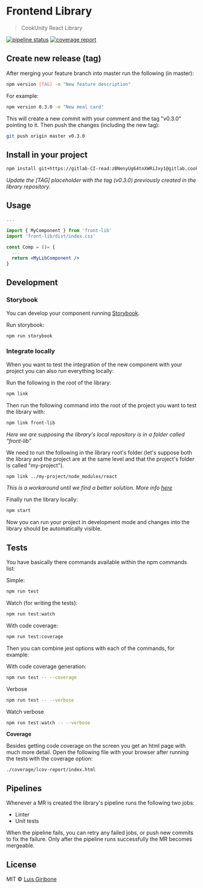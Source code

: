 # Frontend Library

> CookUnity React Library

[![pipeline status](https://gitlab.cookunity.com/cross/front-lib/badges/master/pipeline.svg)](https://gitlab.cookunity.com/cross/front-lib/-/commits/master)
[![coverage report](https://gitlab.cookunity.com/cross/front-lib/badges/master/coverage.svg)](https://gitlab.cookunity.com/cross/front-lib/-/commits/master)

## Create new release (tag)

After merging your feature branch into master run the following (in master):

```bash
npm version [TAG] -m "New feature description"
```

For example:
```bash
npm version 0.3.0 -m "New meal card"
```

This will create a new commit with your comment and the tag "v0.3.0" pointing to it.
Then push the changes (including the new tag):

```bash
git push origin master v0.3.0
```

## Install in your project

```bash
npm install git+https://gitlab-CI-read:zBNenyUg64tnXWRiJxy1@gitlab.cookunity.com/cross/front-lib.git#[TAG]
```
*Update the [TAG] placeholder with the tag (v0.3.0) previously created in the library repository.*

## Usage

```jsx
...

import { MyComponent } from 'front-lib'
import 'front-lib/dist/index.css'

const Comp = ()= {
  ...
  return <MyLibComponent />
}
```

## Development

### Storybook

You can develop your component running [Storybook](https://storybook.js.org/).

Run storybook:

```bash
npm run storybook
```

### Integrate locally

When you want to test the integration of the new component with your project you can also run everything locally:

Run the following in the root of the library:

```bash
npm link
```

Then run the following command into the root of the project you want to test the library with:

```bash
npm link front-lib
```
*Here we are supposing the library's local repository is in a folder called "front-lib"*

We need to run the following in the library root's folder (let's suppose both  the library and the project are at the same level and that the project's folder is called "my-project").

```bash
npm link ../my-project/node_modules/react
```
*This is a workaround until we find a better solution. More info [here](https://reactjs.org/warnings/invalid-hook-call-warning.html#duplicate-react)*

Finally run the library locally:
```bash
npm start
```

Now you can run your project in development mode and changes into the library should be automatically visible.

## Tests

You have basically there commands available within the npm commands list:

Simple:
```bash
npm run test
```

Watch (for writing the tests):
```bash
npm run test:watch
```

With code coverage:
```bash
npm run test:coverage
```

Then you can combine jest options with each of the commands, for example:

With code coverage generation:
```bash
npm run test -- --coverage
```

Verbose
```bash
npm run test -- --verbose
```

Watch verbose
```bash
npm run test:watch -- --verbose
```

**Coverage**

Besides getting code coverage on the screen you get an html page with much more detail. Open the following file with your browser after running the tests with the coverage option:

`
./coverage/lcov-report/index.html
`

## Pipelines

Whenever a MR is created the library's pipeline runs the following two jobs:

- Linter
- Unit tests

When the pipeline fails, you can retry any failed jobs, or push new commits to fix the failure. Only after the pipeline runs successfully the MR becomes mergeable.


## License

MIT © [Luis Giribone](https://gitlab.cookunity.com)
